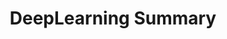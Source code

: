 ---
title: DeepLearning Summary
menu: 
  sidebar:
    name: DeepLearning Summary
    identifier: deep-learning-summary
    weight: 30
---
